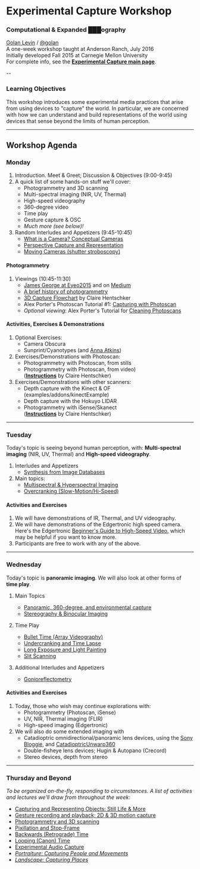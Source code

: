 # Experimental Capture Workshop

### Computational & Expanded ███ography
[Golan Levin](http://flong.com) / [@golan](http://twitter.com/golan) <br />
A one-week workshop taught at Anderson Ranch, July 2016<br />
Initially developed Fall 2015 at Carnegie Mellon University<br />
For complete info, see the [**Experimental Capture main page**](../README.md). 

--
### Learning Objectives

This workshop introduces some experimental media practices that arise from using devices to "capture" the world. In particular, we are concerned with how we can understand and build representations of the world using devices that sense beyond the limits of human perception. 

---

## Workshop Agenda

### Monday

1. Introduction. Meet & Greet; Discussion & Objectives (9:00-9:45)
1. A quick list of some hands-on stuff we'll cover: 
	* Photogrammetry and 3D scanning
	* Multi-spectral imaging (NIR, UV, Thermal)
	* High-speed videography 
	* 360-degree video 
	* Time play
	* Gesture capture & OSC
	* *Much more (see below)!*
1. Random Interludes and Appetizers (9:45-10:45)
	* [What is a Camera? Conceptual Cameras](../docs/conceptual-cameras.md)
	* [Perspective Capture and Representation](../docs/perspective.md)
	* [Moving Cameras (shutter stroboscopy)](../docs/moving-cameras.md)

#### Photogrammetry 
1. Viewings (10:45-11:30)
	* [James George at Eyeo2015](https://vimeo.com/134973504) and on [Medium](https://medium.com/@obviousjim/spatialstorytelling-fa4b6ace3e16)
	* [A brief history of photogrammetry](../docs/Photogrammetry-and-3D-scanning.md)
	* [3D Capture Flowchart](pdf/3D_capture_flowchart.pdf) by Claire Hentschker
	* Alex Porter's Photoscan Tutorial #1: [Capturing with Photoscan](https://vimeo.com/123701711)
	* *Optional viewing*: Alex Porter's Tutorial for [Cleaning Photoscans](https://vimeo.com/123702711)

#### Activities, Exercises & Demonstrations 

1. Optional Exercises:
	* Camera Obscura
	* Sunprint/Cyanotypes (and [Anna Atkins](http://exhibitions.nypl.org/treasures/items/show/49))
1. Exercises/Demonstrations with Photoscan: 
	* Photogrammetry with Photoscan, from stills
	* Photogrammetry with Photoscan, from video) <br />([**Instructions**](pdf/photogrammetry_from_video_with_photoscan.pdf) by Claire Hentschker)
1. Exercises/Demonstrations with other scanners: 
	* Depth capture with the Kinect & OF (examples/addons/kinectExample)
	* Depth capture with the Hokuyo LIDAR
	* Photogrammetry with iSense/Skanect <br />([**Instructions**](pdf/3D_scanning_with_skanect.pdf) by Claire Hentschker)


---

### Tuesday  

Today's topic is seeing beyond human perception, with: **Multi-spectral imaging** (NIR, UV, Thermal) and **High-speed videography**. 

1. Interludes and Appetizers
	* [Synthesis from Image Databases](../docs/collection-synthesis.md)
1. Main topics: 
	* [Multispectral & Hyperspectral Imaging](../docs/hyperspectral.md)
	* [Overcranking (Slow-Motion/Hi-Speed)](../docs/overcranking.md)

#### Activities and Exercises

1. We will have demonstrations of IR, Thermal, and UV videography. 
1. We will have demonstrations of the Edgertronic high speed camera. Here's the Edgertronic [Beginner's Guide to High-Speed Video](http://wiki.edgertronic.com/index.php/Beginner's_Guide_to_High_Speed_Video), which may be helpful if you want to know more. 
1. Participants are free to work with any of the above. 

---

### Wednesday

Today's topic is **panoramic imaging**. We will also look at other forms of **time play**.  

1. Main Topics
	* [Panoramic, 360-degree, and environmental capture](../docs/environmental-capture.md)
	* [Stereography & Binocular Imaging](../docs/binocular-stereography.md)

1. Time Play
	* [Bullet Time (Array Videography)](../docs/bullettime.md)
	* [Undercranking and Time Lapse](../docs/undercranking.md)
	* [Long Exposure and Light Painting](../docs/longexposure.md)
	* [Slit Scanning](http://www.flong.com/texts/lists/slit_scan/)
1. Additional Interludes and Appetizers
	* [Gonioreflectometry](../docs/gonioreflectometry.md) 
	
#### Activities and Exercises

1. Today, those who wish may continue explorations with:
	* Photogrammetry (Photoscan, iSense)
	* UV, NIR, Thermal imaging (FLIR)
	* High-speed imaging (Edgertronic) 
1. We will also do some extended imaging with
	* Catadioptric omnidirectional/panoramic lens devices, using the [Sony Bloggie](http://www.flong.com/blog/2010/open-source-panoramic-video-bloggie-openframeworks-processing/), and [CatadioptricUnwarp360](https://github.com/danzeeeman/CatadioptricUnwarp360)
	* Double-fisheye lens devices; Hugin & Autopano (Crecord) 
	* Stereo devices, depth from stereo 

---

### Thursday and Beyond

*To be organized on-the-fly, responding to circumstances. A list of activities and lectures we'll draw from throughout the week:*

* [Capturing and Representing Objects: Still Life & More](../docs/object-references.md)
* [Gesture recording and playback; 2D & 3D motion capture](../docs/gesture.md)
* [Photogrammetry and 3D scanning](../docs/Photogrammetry-and-3D-scanning.md)
* [Pixillation and Stop-Frame](../docs/pixillation.md)
* [Backwards (Retrograde) Time](../docs/backwards.md)
* [Looping (Canon) Time](../docs/looping.md)
* [Experimental Audio Capture](../docs/audio.md)
* *[Portraiture: Capturing People and Movements](../docs/portraits.md)*
* *[Landscape: Capturing Places](../docs/places.md)*

